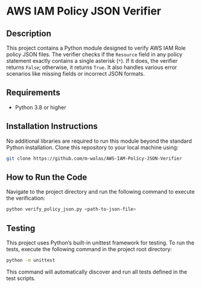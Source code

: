 # AWS IAM Policy JSON Verifier

## Description
This project contains a Python module designed to verify AWS IAM Role policy JSON files. The verifier checks if the `Resource` field in any policy statement exactly contains a single asterisk (`*`). If it does, the verifier returns `False`; otherwise, it returns `True`. It also handles various error scenarios like missing fields or incorrect JSON formats.

## Requirements
- Python 3.8 or higher

## Installation Instructions
No additional libraries are required to run this module beyond the standard Python installation. Clone this repository to your local machine using:

```bash
git clone https://github.com/m-walas/AWS-IAM-Policy-JSON-Verifier
```

## How to Run the Code
Navigate to the project directory and run the following command to execute the verification:

```bash
python verify_policy_json.py <path-to-json-file>
```

## Testing
This project uses Python’s built-in unittest framework for testing. To run the tests, execute the following command in the project root directory:

```bash
python -m unittest
```
This command will automatically discover and run all tests defined in the test scripts.